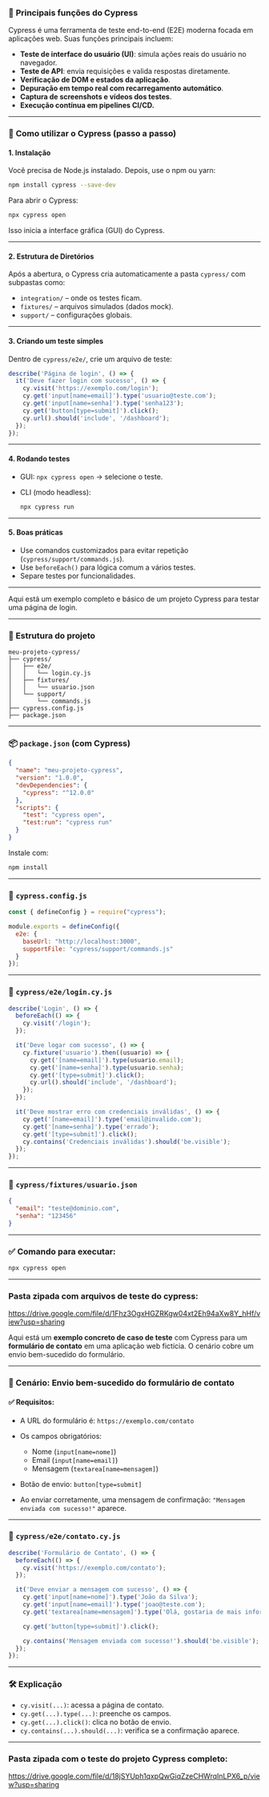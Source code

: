 ### 🔧 **Principais funções do Cypress**

Cypress é uma ferramenta de teste end-to-end (E2E) moderna focada em aplicações web. Suas funções principais incluem:

* **Teste de interface do usuário (UI)**: simula ações reais do usuário no navegador.
* **Teste de API**: envia requisições e valida respostas diretamente.
* **Verificação de DOM e estados da aplicação**.
* **Depuração em tempo real com recarregamento automático**.
* **Captura de screenshots e vídeos dos testes**.
* **Execução contínua em pipelines CI/CD.**

---

### 🚀 **Como utilizar o Cypress (passo a passo)**

#### 1. **Instalação**

Você precisa de Node.js instalado. Depois, use o npm ou yarn:

```bash
npm install cypress --save-dev
```

Para abrir o Cypress:

```bash
npx cypress open
```

Isso inicia a interface gráfica (GUI) do Cypress.

---

#### 2. **Estrutura de Diretórios**

Após a abertura, o Cypress cria automaticamente a pasta `cypress/` com subpastas como:

* `integration/` – onde os testes ficam.
* `fixtures/` – arquivos simulados (dados mock).
* `support/` – configurações globais.

---

#### 3. **Criando um teste simples**

Dentro de `cypress/e2e/`, crie um arquivo de teste:

```js
describe('Página de login', () => {
  it('Deve fazer login com sucesso', () => {
    cy.visit('https://exemplo.com/login');
    cy.get('input[name=email]').type('usuario@teste.com');
    cy.get('input[name=senha]').type('senha123');
    cy.get('button[type=submit]').click();
    cy.url().should('include', '/dashboard');
  });
});
```

---

#### 4. **Rodando testes**

* GUI: `npx cypress open` → selecione o teste.
* CLI (modo headless):

  ```bash
  npx cypress run
  ```

---

#### 5. **Boas práticas**

* Use comandos customizados para evitar repetição (`cypress/support/commands.js`).
* Use `beforeEach()` para lógica comum a vários testes.
* Separe testes por funcionalidades.

---

Aqui está um exemplo completo e básico de um projeto Cypress para testar uma página de login.

---

### 📁 Estrutura do projeto

```
meu-projeto-cypress/
├── cypress/
│   ├── e2e/
│   │   └── login.cy.js
│   ├── fixtures/
│   │   └── usuario.json
│   └── support/
│       └── commands.js
├── cypress.config.js
├── package.json
```

---

### 📦 `package.json` (com Cypress)

```json
{
  "name": "meu-projeto-cypress",
  "version": "1.0.0",
  "devDependencies": {
    "cypress": "^12.0.0"
  },
  "scripts": {
    "test": "cypress open",
    "test:run": "cypress run"
  }
}
```

Instale com:

```bash
npm install
```

---

### 🔧 `cypress.config.js`

```js
const { defineConfig } = require("cypress");

module.exports = defineConfig({
  e2e: {
    baseUrl: "http://localhost:3000",
    supportFile: "cypress/support/commands.js"
  }
});
```

---

### 📄 `cypress/e2e/login.cy.js`

```js
describe('Login', () => {
  beforeEach(() => {
    cy.visit('/login');
  });

  it('Deve logar com sucesso', () => {
    cy.fixture('usuario').then((usuario) => {
      cy.get('[name=email]').type(usuario.email);
      cy.get('[name=senha]').type(usuario.senha);
      cy.get('[type=submit]').click();
      cy.url().should('include', '/dashboard');
    });
  });

  it('Deve mostrar erro com credenciais inválidas', () => {
    cy.get('[name=email]').type('email@invalido.com');
    cy.get('[name=senha]').type('errado');
    cy.get('[type=submit]').click();
    cy.contains('Credenciais inválidas').should('be.visible');
  });
});
```

---

### 🧪 `cypress/fixtures/usuario.json`

```json
{
  "email": "teste@dominio.com",
  "senha": "123456"
}
```

---

### ✅ Comando para executar:

```bash
npx cypress open
```

---

### Pasta zipada com arquivos de teste do cypress:
https://drive.google.com/file/d/1Fhz3OgxHGZRKgw04xt2Eh94aXw8Y_hHf/view?usp=sharing

Aqui está um **exemplo concreto de caso de teste** com Cypress para um **formulário de contato** em uma aplicação web fictícia. O cenário cobre um envio bem-sucedido do formulário.

---

### 🧪 Cenário: Envio bem-sucedido do formulário de contato

#### ✅ Requisitos:

* A URL do formulário é: `https://exemplo.com/contato`
* Os campos obrigatórios:

  * Nome (`input[name=nome]`)
  * Email (`input[name=email]`)
  * Mensagem (`textarea[name=mensagem]`)
* Botão de envio: `button[type=submit]`
* Ao enviar corretamente, uma mensagem de confirmação: `"Mensagem enviada com sucesso!"` aparece.

---

### 📄 `cypress/e2e/contato.cy.js`

```js
describe('Formulário de Contato', () => {
  beforeEach(() => {
    cy.visit('https://exemplo.com/contato');
  });

  it('Deve enviar a mensagem com sucesso', () => {
    cy.get('input[name=nome]').type('João da Silva');
    cy.get('input[name=email]').type('joao@teste.com');
    cy.get('textarea[name=mensagem]').type('Olá, gostaria de mais informações.');

    cy.get('button[type=submit]').click();

    cy.contains('Mensagem enviada com sucesso!').should('be.visible');
  });
});
```

---

### 🛠️ Explicação

* `cy.visit(...)`: acessa a página de contato.
* `cy.get(...).type(...)`: preenche os campos.
* `cy.get(...).click()`: clica no botão de envio.
* `cy.contains(...).should(...)`: verifica se a confirmação aparece.

---

### Pasta zipada com o teste do projeto Cypress completo:
https://drive.google.com/file/d/18jSYUph1qxpQwGiqZzeCHWrqInLPX6_p/view?usp=sharing


